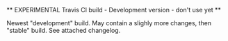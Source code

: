 ** EXPERIMENTAL Travis CI build - Development version - don't use yet **

Newest "development" build.
May contain a slighly more changes, then "stable" build. See attached changelog.



